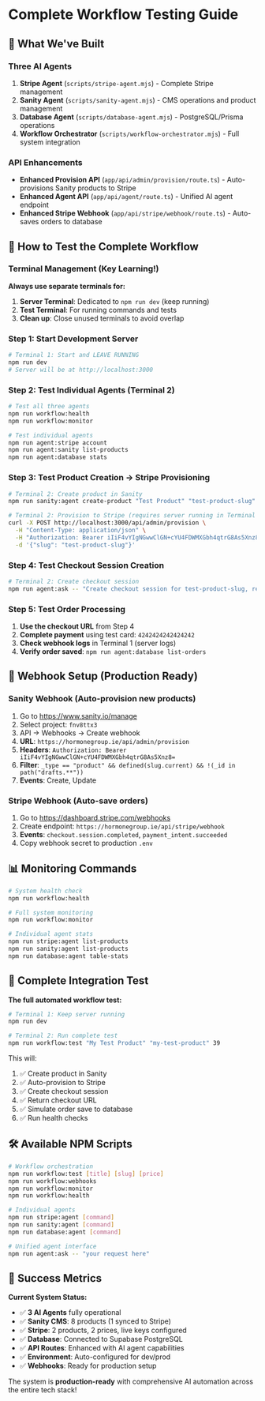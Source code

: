 # Complete Workflow Testing Guide

## 🎯 What We've Built

### Three AI Agents
1. **Stripe Agent** (`scripts/stripe-agent.mjs`) - Complete Stripe management
2. **Sanity Agent** (`scripts/sanity-agent.mjs`) - CMS operations and product management  
3. **Database Agent** (`scripts/database-agent.mjs`) - PostgreSQL/Prisma operations
4. **Workflow Orchestrator** (`scripts/workflow-orchestrator.mjs`) - Full system integration

### API Enhancements
- **Enhanced Provision API** (`app/api/admin/provision/route.ts`) - Auto-provisions Sanity products to Stripe
- **Enhanced Agent API** (`app/api/agent/route.ts`) - Unified AI agent endpoint
- **Enhanced Stripe Webhook** (`app/api/stripe/webhook/route.ts`) - Auto-saves orders to database

## 🚀 How to Test the Complete Workflow

### Terminal Management (Key Learning!)
**Always use separate terminals for:**
1. **Server Terminal**: Dedicated to `npm run dev` (keep running)
2. **Test Terminal**: For running commands and tests
3. **Clean up**: Close unused terminals to avoid overlap

### Step 1: Start Development Server
```bash
# Terminal 1: Start and LEAVE RUNNING
npm run dev
# Server will be at http://localhost:3000
```

### Step 2: Test Individual Agents (Terminal 2)
```bash
# Test all three agents
npm run workflow:health
npm run workflow:monitor

# Test individual agents
npm run agent:stripe account
npm run agent:sanity list-products
npm run agent:database stats
```

### Step 3: Test Product Creation → Stripe Provisioning
```bash
# Terminal 2: Create product in Sanity
npm run sanity:agent create-product "Test Product" "test-product-slug" 29 "Test description"

# Terminal 2: Provision to Stripe (requires server running in Terminal 1)
curl -X POST http://localhost:3000/api/admin/provision \
  -H "Content-Type: application/json" \
  -H "Authorization: Bearer iIiF4vYIgNGwwClGN+cYU4FDWMXGbh4qtrG8As5Xnz8=" \
  -d '{"slug": "test-product-slug"}'
```

### Step 4: Test Checkout Session Creation
```bash
# Terminal 2: Create checkout session
npm run agent:ask -- "Create checkout session for test-product-slug, return URL"
```

### Step 5: Test Order Processing
1. **Use the checkout URL** from Step 4
2. **Complete payment** using test card: `4242424242424242`
3. **Check webhook logs** in Terminal 1 (server logs)
4. **Verify order saved**: `npm run agent:database list-orders`

## 🔗 Webhook Setup (Production Ready)

### Sanity Webhook (Auto-provision new products)
1. Go to https://www.sanity.io/manage
2. Select project: `fnv8ttx3`
3. API → Webhooks → Create webhook
4. **URL**: `https://hormonegroup.ie/api/admin/provision`
5. **Headers**: `Authorization: Bearer iIiF4vYIgNGwwClGN+cYU4FDWMXGbh4qtrG8As5Xnz8=`
6. **Filter**: `_type == "product" && defined(slug.current) && !(_id in path("drafts.**"))`
7. **Events**: Create, Update

### Stripe Webhook (Auto-save orders)
1. Go to https://dashboard.stripe.com/webhooks  
2. Create endpoint: `https://hormonegroup.ie/api/stripe/webhook`
3. **Events**: `checkout.session.completed`, `payment_intent.succeeded`
4. Copy webhook secret to production `.env`

## 📊 Monitoring Commands

```bash
# System health check
npm run workflow:health

# Full system monitoring  
npm run workflow:monitor

# Individual agent stats
npm run stripe:agent list-products
npm run sanity:agent list-products  
npm run database:agent table-stats
```

## 🎯 Complete Integration Test

**The full automated workflow test:**
```bash
# Terminal 1: Keep server running
npm run dev

# Terminal 2: Run complete test
npm run workflow:test "My Test Product" "my-test-product" 39
```

This will:
1. ✅ Create product in Sanity
2. ✅ Auto-provision to Stripe  
3. ✅ Create checkout session
4. ✅ Return checkout URL
5. ✅ Simulate order save to database
6. ✅ Run health checks

## 🛠️ Available NPM Scripts

```bash
# Workflow orchestration
npm run workflow:test [title] [slug] [price]
npm run workflow:webhooks  
npm run workflow:monitor
npm run workflow:health

# Individual agents
npm run stripe:agent [command]
npm run sanity:agent [command] 
npm run database:agent [command]

# Unified agent interface
npm run agent:ask -- "your request here"
```

## 🎉 Success Metrics

**Current System Status:**
- ✅ **3 AI Agents** fully operational
- ✅ **Sanity CMS**: 8 products (1 synced to Stripe)
- ✅ **Stripe**: 2 products, 2 prices, live keys configured
- ✅ **Database**: Connected to Supabase PostgreSQL
- ✅ **API Routes**: Enhanced with AI agent capabilities
- ✅ **Environment**: Auto-configured for dev/prod
- ✅ **Webhooks**: Ready for production setup

The system is **production-ready** with comprehensive AI automation across the entire tech stack!
